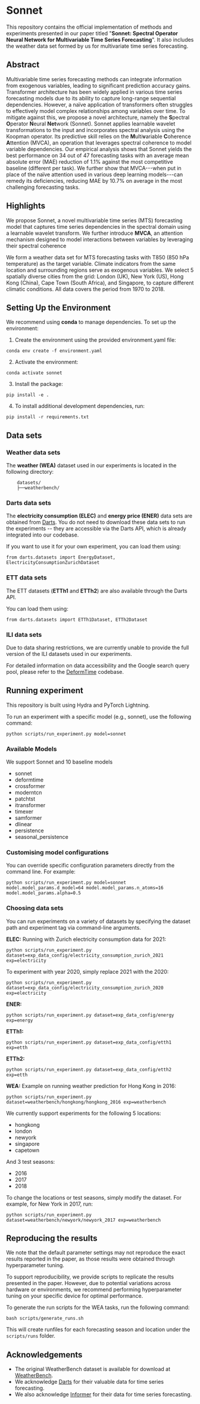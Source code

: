 # Sonnet

This repository contains the official implementation of methods and experiments presented in our paper titled "<strong>Sonnet: Spectral Operator Neural Network for Multivariable Time Series Forecasting</strong>". It also includes the weather data set formed by us for multivariate time series forecasting.

## Abstract

Multivariable time series forecasting methods can integrate information from exogenous variables, leading to significant prediction accuracy gains. Transformer architecture has been widely applied in various time series forecasting models due to its ability to capture long-range sequential dependencies. However, a naïve application of transformers often struggles to effectively model complex relationships among variables over time. To mitigate against this, we propose a novel architecture, namely the **S**pectral **O**perator **N**eural **Net**work (Sonnet). Sonnet applies learnable wavelet transformations to the input and incorporates spectral analysis using the Koopman operator. Its predictive skill relies on the **M**ulti**v**ariable **C**oherence **A**ttention (MVCA), an operation that leverages spectral coherence to model variable dependencies. Our empirical analysis shows that Sonnet yields the best performance on 34 out of 47 forecasting tasks with an average mean absolute error (MAE) reduction of 1.1\% against the most competitive baseline (different per task). We further show that MVCA---when put in place of the naïve attention used in various deep learning models---can remedy its deficiencies, reducing MAE by 10.7\% on average in the most challenging forecasting tasks.

## Highlights

We propose <span class="small-caps">Sonnet</span>, a novel multivariable time series (MTS) forecasting model that captures time series dependencies in the spectral domain using a learnable wavelet transform. We further introduce **MVCA**, an attention mechanism designed to model interactions between variables by leveraging their spectral coherence

We form a weather data set for MTS forecasting tasks with T850 (850 hPa temperature) as the target variable. Climate indicators from the same location and surrounding regions serve as exogenous variables. We select 5 spatially diverse cities from the grid: London (UK), New York (US), Hong Kong (China), Cape Town (South Africa), and Singapore, to capture different climatic conditions. All data covers the period from 1970 to 2018.

## Setting Up the Environment 

We recommend using **conda** to manage dependencies. To set up the environment:

1.	Create the environment using the provided environment.yaml file:
```
conda env create -f environment.yaml
```

2.	Activate the environment:
```
conda activate sonnet
```

3.	Install the package:
```
pip install -e .
```

4. To install additional development dependencies, run:
```
pip install -r requirements.txt
```

## Data sets

### Weather data sets

The **weather (WEA)** dataset used in our experiments is located in the following directory:

```
    datasets/
    ├──weatherbench/
```


### Darts data sets

The **electricity consumption (ELEC)** and **energy price (ENER)** data sets are obtained from [Darts](https://github.com/unit8co/darts). You do not need to download these data sets to run the experiments -- they are accessible via the Darts API, which is already integrated into our codebase.

If you want to use it for your own experiment, you can load them using:

```
from darts.datasets import EnergyDataset, ElectricityConsumptionZurichDataset
```


### ETT data sets

The ETT datasets (**ETTh1** and **ETTh2**) are also available through the Darts API.

You can load them using:

```
from darts.datasets import ETTh1Dataset, ETTh2Dataset
```

### ILI data sets

Due to data sharing restrictions, we are currently unable to provide the full version of the ILI datasets used in our experiments.

For detailed information on data accessibility and the Google search query pool, please refer to the [DeformTime](https://github.com/ClaudiaShu/DeformTime) codebase.


## Running experiment

This repository is built using Hydra and PyTorch Lightning.

To run an experiment with a specific model (e.g., sonnet), use the following command:

```
python scripts/run_experiment.py model=sonnet
```

### Available Models

We support Sonnet and 10 baseline models
- sonnet
- deformtime
- crossformer
- moderntcn
- patchtst
- itransformer
- timexer
- samformer
- dlinear
- persistence
- seasonal_persistence
    

### Customising model configurations

You can override specific configuration parameters directly from the command line. For example:

```
python scripts/run_experiment.py model=sonnet model.model_params.d_model=64 model.model_params.n_atoms=16 model.model_params.alpha=0.5
```


### Choosing data sets

You can run experiments on a variety of datasets by specifying the dataset path and experiment tag via command-line arguments.

**ELEC:**
Running with Zurich electricity consumption data for 2021:
```
python scripts/run_experiment.py dataset=exp_data_config/electricity_consumption_zurich_2021 exp=electricity
```
To experiment with year 2020, simply replace 2021 with the 2020:
```
python scripts/run_experiment.py dataset=exp_data_config/electricity_consumption_zurich_2020 exp=electricity
```

**ENER:**
```
python scripts/run_experiment.py dataset=exp_data_config/energy exp=energy
```

**ETTh1:**
```
python scripts/run_experiment.py dataset=exp_data_config/etth1 exp=etth
```

**ETTh2:**
```
python scripts/run_experiment.py dataset=exp_data_config/etth2 exp=etth
```

**WEA:**
Example on running weather prediction for Hong Kong in 2016:
```
python scripts/run_experiment.py dataset=weatherbench/hongkong/hongkong_2016 exp=weatherbench
```
We currently support experiments for the following 5 locations:
- hongkong
- london
- newyork
- singapore
- capetown

And 3 test seasons:
- 2016
- 2017
- 2018

To change the locations or test seasons, simply modify the dataset. For example, for New York in 2017, run:
```
python scripts/run_experiment.py dataset=weatherbench/newyork/newyork_2017 exp=weatherbench
```


## Reproducing the results

We note that the default parameter settings may not reproduce the exact results reported in the paper, as those results were obtained through hyperparameter tuning.

To support reproducibility, we provide scripts to replicate the results presented in the paper. However, due to potential variations across hardware or environments, we recommend performing hyperparameter tuning on your specific device for optimal performance.


To generate the run scripts for the WEA tasks, run the following command:

```
bash scripts/generate_runs.sh
```

This will create runfiles for each forecasting season and location under the `scripts/runs` folder.


## Acknowledgements

- The original WeatherBench dataset is available for download at [WeatherBench](https://dataserv.ub.tum.de/index.php/s/m1524895).
- We acknowledge [Darts](https://github.com/unit8co/darts) for their valuable data for time series forecasting.
- We also acknowledge [Informer](https://github.com/zhouhaoyi/Informer2020) for their data for time series forecasting.